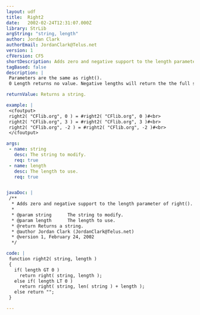 ```yaml
---
layout: udf
title:  Right2
date:   2002-02-24T12:31:07.000Z
library: StrLib
argString: "string, length"
author: Jordan Clark
authorEmail: JordanClark@Telus.net
version: 1
cfVersion: CF5
shortDescription: Adds zero and negative support to the length parameter of right().
tagBased: false
description: |
 Parameters are the same as right().
 0 Length returns no value. Negative lengths will return the the full string minus the specified number of characters from the left.

returnValue: Returns a string.

example: |
 <cfoutput>
 right2( "CFlib.org", 0 ) = #right2( "CFlib.org", 0 )#<br>
 right2( "CFlib.org", 3 ) = #right2( "CFlib.org", 3 )#<br>
 right2( "CFlib.org", -2 ) = #right2( "CFlib.org", -2 )#<br>
 </cfoutput>

args:
 - name: string
   desc: The string to modify.
   req: true
 - name: length
   desc: The length to use.
   req: true


javaDoc: |
 /**
  * Adds zero and negative support to the length parameter of right().
  * 
  * @param string      The string to modify. 
  * @param length      The length to use. 
  * @return Returns a string. 
  * @author Jordan Clark (JordanClark@Telus.net) 
  * @version 1, February 24, 2002 
  */

code: |
 function right2( string, length )
 {
   if( length GT 0 )
     return right( string, length );
   else if( length LT 0 )
     return right( string, len( string ) + length );
   else return "";
 }

---
```


